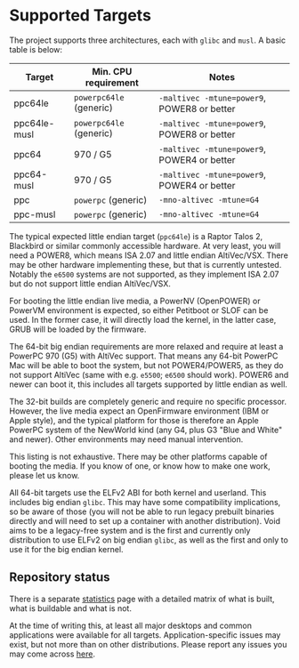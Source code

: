 # Supported Targets

The project supports three architectures, each with `glibc` and `musl`. A basic
table is below:

| Target       | Min. CPU requirement    | Notes                                       |
| ------------ | ----------------------- | ------------------------------------------- |
| ppc64le      | `powerpc64le` (generic) | `-maltivec -mtune=power9`, POWER8 or better |
| ppc64le-musl | `powerpc64le` (generic) | `-maltivec -mtune=power9`, POWER8 or better |
| ppc64        | 970 / G5                | `-maltivec -mtune=power9`, POWER4 or better |
| ppc64-musl   | 970 / G5                | `-maltivec -mtune=power9`, POWER4 or better |
| ppc          | `powerpc` (generic)     | `-mno-altivec -mtune=G4`                    |
| ppc-musl     | `powerpc` (generic)     | `-mno-altivec -mtune=G4`                    |

The typical expected little endian target (`ppc64le`) is a Raptor Talos 2,
Blackbird or similar commonly accessible hardware. At very least, you will
need a POWER8, which means ISA 2.07 and little endian AltiVec/VSX. There may
be other hardware implementing these, but that is currently untested. Notably
the `e6500` systems are not supported, as they implement ISA 2.07 but do not
support little endian AltiVec/VSX.

For booting the little endian live media, a PowerNV (OpenPOWER) or PowerVM
environment is expected, so either Petitboot or SLOF can be used. In the
former case, it will directly load the kernel, in the latter case, GRUB
will be loaded by the firmware.

The 64-bit big endian requirements are more relaxed and require at least a
PowerPC 970 (G5) with AltiVec support. That means any 64-bit PowerPC Mac
will be able to boot the system, but not POWER4/POWER5, as they do not
support AltiVec (same with e.g. `e5500`; `e6500` should work). POWER6
and newer can boot it, this includes all targets supported by little
endian as well.

The 32-bit builds are completely generic and require no specific processor.
However, the live media expect an OpenFirmware environment (IBM or Apple
style), and the typical platform for those is therefore an Apple PowerPC
system of the NewWorld kind (any G4, plus G3 "Blue and White" and newer).
Other environments may need manual intervention.

This listing is not exhaustive. There may be other platforms capable of booting
the media. If you know of one, or know how to make one work, please let us know.

All 64-bit targets use the ELFv2 ABI for both kernel and userland. This includes
big endian `glibc`. This may have some compatibility implications, so be aware
of those (you will not be able to run legacy prebuilt binaries directly and
will need to set up a container with another distribution). Void aims to be
a legacy-free system and is the first and currently only distribution to use
ELFv2 on big endian `glibc`, as well as the first and only to use it for the
big endian kernel.

## Repository status

There is a separate [statistics](https://repo.voidlinux-ppc.org/stats.html) page
with a detailed matrix of what is built, what is buildable and what is not.

At the time of writing this, at least all major desktops and common applications
were available for all targets. Application-specific issues may exist, but not
more than on other distributions. Please report any issues you may come across
[here](https://github.com/void-ppc/void-packages/issues).

